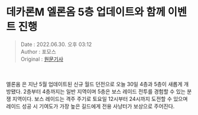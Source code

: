 <!-- 타이틀 -->  
# 데카론M 엘론옴 5층 업데이트와 함께 이벤트 진행  
<!-- 기사 정보 -->  
> Date : 2022.06.30. 오후 03:12  
> Author : 포모스  
> Original : [원문기사](https://n.news.naver.com/mnews/article/236/0000225156?sid=105)  
<br/>  
<!-- 대표 이미지 -->  
<img alt="" src="https://imgnews.pstatic.net/image/236/2022/06/30/0000225156_001_20220630151201462.jpg?type=w647"/>  
<br/><br/>  
<!-- 기사 본문 -->  
엘론옴 은 지난 5월 업데이트된 신규 월드 던전으로 오늘 30일 4층과 5층이 새롭게 개방됐다.
2층부터 4층까지는 일반 지역이며 5층은 보스 레이드 전투를 경험할 수 있는 분쟁 지역이다.
보스 레이드는 격주 주기로 토요일 12시부터 24시까지 도전할 수 있으며 레이드 성공 시 기여도가 가장 높은 길드에게 전용 사냥터가 보상으로 주어진다.  
<br/><br/><br/>  

